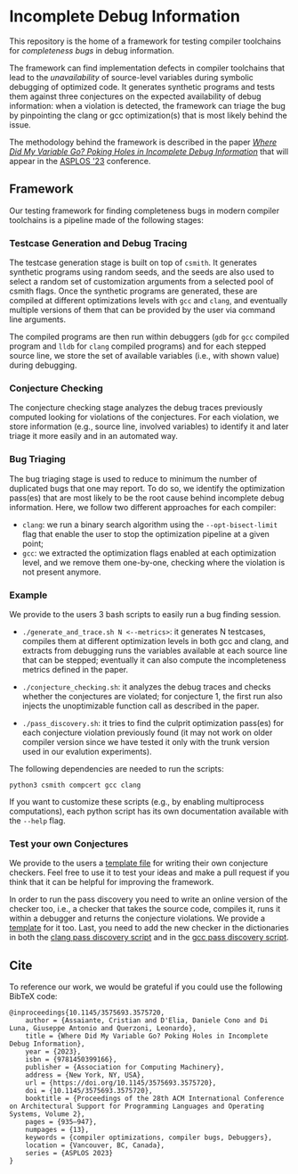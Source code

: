 # Incomplete Debug Information

This repository is the home of a framework for testing compiler toolchains for *completeness bugs* in debug information. 

The framework can find implementation defects in compiler toolchains that lead to the *unavailability* of source-level variables during symbolic debugging of optimized code. It generates synthetic programs and tests them against three conjectures on the expected availability of debug information: when a violation is detected, the framework can triage the bug by pinpointing the clang or gcc optimization(s) that is most likely behind the issue.

The methodology behind the framework is described in the paper [*Where Did My Variable Go? Poking Holes in Incomplete Debug Information*](https://dl.acm.org/doi/10.1145/3575693.3575720) that will appear in the [ASPLOS '23](https://asplos-conference.org/) conference.

## Framework

Our testing framework for finding completeness bugs in modern compiler toolchains is a pipeline made of the following stages:

### Testcase Generation and Debug Tracing

The testcase generation stage is built on top of `csmith`. It generates synthetic programs using random seeds, and the seeds are also used to select a random set of customization arguments from a selected pool of csmith flags. Once the synthetic programs are generated, these are compiled at different optimizations levels with `gcc` and `clang`, and eventually multiple versions of them that can be provided by the user via command line arguments.

The compiled programs are then run within debuggers (`gdb` for `gcc` compiled program and `lldb` for `clang` compiled programs) and for each stepped source line, we store the set of available variables (i.e., with shown value) during debugging.

### Conjecture Checking

The conjecture checking stage analyzes the debug traces previously computed looking for violations of the conjectures. For each violation, we store information (e.g., source line, involved variables) to identify it and later triage it more easily and in an automated way.

### Bug Triaging

The bug triaging stage is used to reduce to minimum the number of duplicated bugs that one may report. To do so, we identify the optimization pass(es) that are most likely to be the root cause behind incomplete debug information. Here, we follow two different approaches for each compiler:

- `clang`: we run a binary search algorithm using the `--opt-bisect-limit` flag that enable the user to stop the optimization pipeline at a given point;
- `gcc`: we extracted the optimization flags enabled at each optimization level, and we remove them one-by-one, checking where the violation is not present anymore.

### Example

We provide to the users 3 bash scripts to easily run a bug finding session.

- `./generate_and_trace.sh N <--metrics>`: it generates N testcases, compiles them at different optimization levels in both gcc and clang, and extracts from debugging runs the variables available at each source line that can be stepped; eventually it can also compute the incompleteness metrics defined in the paper.

- `./conjecture_checking.sh`: it analyzes the debug traces and checks whether the conjectures are violated; for conjecture 1, the first run also injects the unoptimizable function call as described in the paper.

- `./pass_discovery.sh`: it tries to find the culprit optimization pass(es) for each conjecture violation previously found (it may not work on older compiler version since we have tested it only with the trunk version used in our evalution experiments).

The following dependencies are needed to run the scripts:
```
python3 csmith compcert gcc clang
```

If you want to customize these scripts (e.g., by enabling multiprocess computations), each python script has its own documentation available with the `--help` flag.

### Test your own Conjectures

We provide to the users a [template file](conjecture-checking/template.py) for writing their own conjecture checkers.
Feel free to use it to test your ideas and make a pull request if you think that it can be helpful for improving the framework.

In order to run the pass discovery you need to write an online version of the checker too, i.e., a checker that takes the source code, compiles it, runs it within a debugger and returns the conjecture violations. We provide a [template](pass-discovery/checkers.py#L218) for it too. Last, you need to add the new checker in the dictionaries in both the [clang pass discovery script](pass-discovery/clang_pass_discovery.py#L34) and in the [gcc pass discovery script](pass-discovery/gcc_pass_discovery.py#L30).

## Cite
To reference our work, we would be grateful if you could use the following BibTeX code:

```
@inproceedings{10.1145/3575693.3575720,
    author = {Assaiante, Cristian and D'Elia, Daniele Cono and Di Luna, Giuseppe Antonio and Querzoni, Leonardo},
    title = {Where Did My Variable Go? Poking Holes in Incomplete Debug Information},
    year = {2023},
    isbn = {9781450399166},
    publisher = {Association for Computing Machinery},
    address = {New York, NY, USA},
    url = {https://doi.org/10.1145/3575693.3575720},
    doi = {10.1145/3575693.3575720},
    booktitle = {Proceedings of the 28th ACM International Conference on Architectural Support for Programming Languages and Operating Systems, Volume 2},
    pages = {935–947},
    numpages = {13},
    keywords = {compiler optimizations, compiler bugs, Debuggers},
    location = {Vancouver, BC, Canada},
    series = {ASPLOS 2023}
}
```
